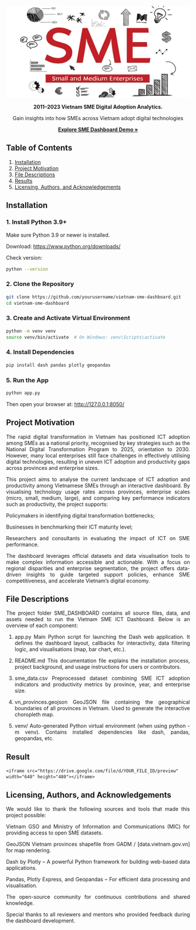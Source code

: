 <p align="center">
  <img src="assets/doanh-nghiep-sme-1.png" alt="Banner" width="900" height="250"/>
</p>

<p align="center">
  <strong>2011–2023 Vietnam SME Digital Adoption Analytics.</strong>
</p>

<p align="center">
  Gain insights into how SMEs across Vietnam adopt digital technologies
</p>

<p align="center">
  <a href="https://www.wider.unu.edu/database/viet-nam-sme-database"><strong>Explore SME Dashboard Demo »</strong></a>
</p>


## Table of Contents

1. [Installation](#installation)
2. [Project Motivation](#project-motivation)
3. [File Descriptions](#file-descriptions)
4. [Results](#results)
5. [Licensing, Authors, and Acknowledgements](#licensing-authors-and-acknowledgements)

## Installation 

### 1. Install Python 3.9+

Make sure Python 3.9 or newer is installed.

Download: https://www.python.org/downloads/

Check version:

```bash
python --version
```
### 2. Clone the Repository
```bash
git clone https://github.com/yourusername/vietnam-sme-dashboard.git
cd vietnam-sme-dashboard
```

### 3. Create and Activate Virtual Environment
```bash
python -m venv venv
source venv/bin/activate  # On Windows: venv\Scripts\activate
```

### 4. Install Dependencies
```bash
pip install dash pandas plotly geopandas
```
### 5. Run the App
```bash
python app.py
```
Then open your browser at:
http://127.0.0.1:8050/

## Project Motivation
<div align="justify">
The rapid digital transformation in Vietnam has positioned ICT adoption among SMEs as a national priority, recognised by key strategies such as the National Digital Transformation Program to 2025, orientation to 2030. However, many local enterprises still face challenges in effectively utilising digital technologies, resulting in uneven ICT adoption and productivity gaps across provinces and enterprise sizes.

This project aims to analyse the current landscape of ICT adoption and productivity among Vietnamese SMEs through an interactive dashboard. By visualising technology usage rates across provinces, enterprise scales (micro, small, medium, large), and comparing key performance indicators such as productivity, the project supports:

Policymakers in identifying digital transformation bottlenecks;

Businesses in benchmarking their ICT maturity level;

Researchers and consultants in evaluating the impact of ICT on SME performance.

The dashboard leverages official datasets and data visualisation tools to make complex information accessible and actionable. With a focus on regional disparities and enterprise segmentation, the project offers data-driven insights to guide targeted support policies, enhance SME competitiveness, and accelerate Vietnam’s digital economy.
</div>

## File Descriptions
<div align="justify">
The project folder SME_DASHBOARD contains all source files, data, and assets needed to run the Vietnam SME ICT Dashboard. Below is an overview of each component:

1. app.py
Main Python script for launching the Dash web application. It defines the dashboard layout, callbacks for interactivity, data filtering logic, and visualisations (map, bar chart, etc.).

2. README.md
This documentation file explains the installation process, project background, and usage instructions for users or contributors.

2. sme_data.csv
Preprocessed dataset combining SME ICT adoption indicators and productivity metrics by province, year, and enterprise size.

4. vn_provinces.geojson
GeoJSON file containing the geographical boundaries of all provinces in Vietnam. Used to generate the interactive choropleth map.

5. venv/
Auto-generated Python virtual environment (when using python -m venv). Contains installed dependencies like dash, pandas, geopandas, etc.
</div>

## Result
```
<iframe src="https://drive.google.com/file/d/YOUR_FILE_ID/preview" width="640" height="480"></iframe>
```

## Licensing, Authors, and Acknowledgements
<div align="justify">
We would like to thank the following sources and tools that made this project possible:

Vietnam GSO and Ministry of Information and Communications (MIC) for providing access to open SME datasets.

GeoJSON Vietnam provinces shapefile from GADM / [data.vietnam.gov.vn] for map rendering.

Dash by Plotly – A powerful Python framework for building web-based data applications.

Pandas, Plotly Express, and Geopandas – For efficient data processing and visualisation.

The open-source community for continuous contributions and shared knowledge.

Special thanks to all reviewers and mentors who provided feedback during the dashboard development.

</div>


